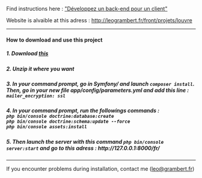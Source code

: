 Find instructions here : <a href="https://openclassrooms.com/projects/developpez-un-back-end-pour-un-client">"Développez un back-end pour un client"</a>

Website is alvaible at this adress : <a href="http://leogrambert.fr/front/projets/louvre">http://leogrambert.fr/front/projets/louvre</a>

<hr>

<h4>How to download and use this project</h4>

<h5>1. Download <a href="https://leogrambert.fr/front/projets/louvre/projet4_CPMDev-master.zip">this</a></h5>

<h5>2. Unzip it where you want</h5>

<h5>3. In your command prompt, go in Symfony/ and launch <code>composer install</code>. Then, go in your new file app/config/parameters.yml and add this line : <code>mailer_encryption: ssl</code></h5>

<h5>4. In your command prompt, run the followings commands :<br>
<code>php bin/console doctrine:database:create</code><br>
<code>php bin/console doctrine:schema:update --force</code><br>
<code>php bin/console assets:install</code><br></h5>

<h5>5. Then launch the server with this command <code>php bin/console server:start</code> and go to this adress : http://127.0.0.1:8000/fr/</h5>

<hr>

If you encounter problems during installation, contact me (leo@grambert.fr)
